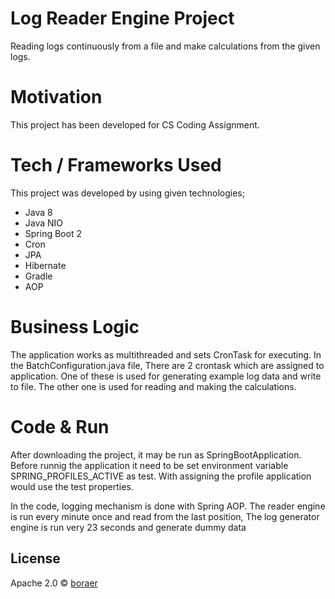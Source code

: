 # Log Reader Engine Project

Reading logs continuously from a file and make calculations from the given logs. 

# Motivation

This project has been developed for CS Coding Assignment.

# Tech / Frameworks Used

This project was developed by using given technologies;

* Java 8
* Java NIO
* Spring Boot 2
* Cron
* JPA
* Hibernate
* Gradle
* AOP

# Business Logic

The application works as multithreaded and sets CronTask for executing. In the BatchConfiguration.java file, There are 2 crontask which are assigned to application. One of these is used for generating example log data and write to file. The other one is used for reading and making the calculations. 

# Code & Run

After downloading the project, it may be run as SpringBootApplication. Before runnig the application it need to be set environment variable SPRING_PROFILES_ACTIVE as test. With assigning the profile application would use the test properties.  

In the code, logging mechanism is done with Spring AOP. The reader engine is run every minute once and read from the last position, The log generator engine is run very 23 seconds and generate dummy data 

## License

Apache 2.0 © [boraer]()
